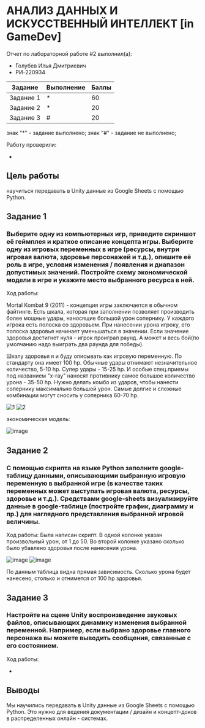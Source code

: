 # АНАЛИЗ ДАННЫХ И ИСКУССТВЕННЫЙ ИНТЕЛЛЕКТ [in GameDev]
Отчет по лабораторной работе #2 выполнил(а):
- Голубев Илья Дмитриевич
- РИ-220934

| Задание | Выполнение | Баллы |
| ------ | ------ | ------ |
| Задание 1 | * | 60 |
| Задание 2 | * | 20 |
| Задание 3 | # | 20 |

знак "*" - задание выполнено; знак "#" - задание не выполнено;

Работу проверили:

-

## Цель работы
научиться передавать в Unity данные из Google Sheets с помощью Python.

## Задание 1
### Выберите одну из компьютерных игр, приведите скриншот её геймплея и краткое описание концепта игры. Выберите одну из игровых переменных в игре (ресурсы, внутри игровая валюта, здоровье персонажей и т.д.), опишите её роль в игре, условия изменения / появления и диапазон допустимых значений. Постройте схему экономической модели в игре и укажите место выбранного ресурса в ней.
Ход работы:

Mortal Kombat 9 (2011) - концепция игры заключается в обычном файтинге. Есть шкала, которая при заполнении позволяет производить
более мощные удары, наносящие большой урон сопернику. У каждого игрока есть полоска со здоровьем. При нанесении урона игроку, его полоска здоровья начинает уменьшаться в значении. Если значение здоровья достигнет нуля - игрок проиграл раунд. А может и весь бой(по умолчанию надо выиграть два раунда для победы).

Шкалу здоровья я и буду описывать как игровую переменную. По стандарту она имеет 100 hp. Обычные удары отнимают незначительное количество, 5-10 hp. Супер удары - 15-25 hp. И особые спец.приемы под названием "x-ray" наносят противнику самое большое количество урона - 35-50 hp. Нужно делать комбо из ударов, чтобы нанести сопернику максимально большой урон. Самые долгие и сложные комбинации могут сносить у соперника 60-70 hp. 

![1](https://github.com/iglbv/DA-in_GameDev-lab2/assets/130669110/db5a104d-5b71-424f-bf85-f8ebff9f61ef)
![2](https://github.com/iglbv/DA-in_GameDev-lab2/assets/130669110/2d62217e-24eb-4c85-bbac-83bf49c0b893)

экономическая модель:

![image](https://github.com/iglbv/DA-in_GameDev-lab2/assets/130669110/beff578b-3459-4259-896f-ca7d3ed33507)


## Задание 2
### С помощью скрипта на языке Python заполните google-таблицу данными, описывающими выбранную игровую переменную в выбранной игре (в качестве таких переменных может выступать игровая валюта, ресурсы, здоровье и т.д.). Средствами google-sheets визуализируйте данные в google-таблице (постройте график, диаграмму и пр.) для наглядного представления выбранной игровой величины.

Ход работы:
Была написан скрипт. В одной колонке указан произвольный урон, от 1 до 50. Во второй колонке указано сколько было убавлено здоровья после нанесения урона. 

![image](https://github.com/iglbv/DA-in_GameDev-lab2/assets/130669110/b91f04b9-c065-44fe-8fc5-0a3b38dda849)
![image](https://github.com/iglbv/DA-in_GameDev-lab2/assets/130669110/eb9e0c87-4a96-42e3-ae96-cd0e48693944)

По данным таблица видна прямая зависимость. Сколько урона будет нанесено, столько и отнимется от 100 hp здоровья.

## Задание 3
### Настройте на сцене Unity воспроизведение звуковых файлов, описывающих динамику изменения выбранной переменной. Например, если выбрано здоровье главного персонажа вы можете выводить сообщения, связанные с его состоянием.

Ход работы:

-

## Выводы

Мы научились передавать в Unity данные из Google Sheets с помощью Python. Это нужно для ведения документации / дизайн и концепт-доков в распределенных онлайн - системах.
